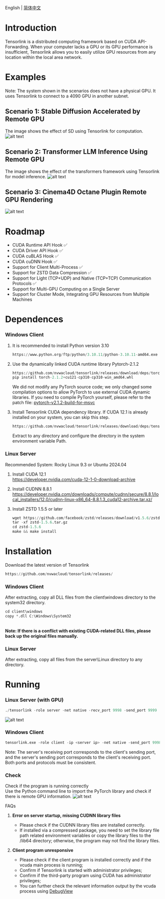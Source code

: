 English | [简体中文](README-CN.md)

# Introduction

Tensorlink is a distributed computing framework based on CUDA API-Forwarding. When your computer lacks a GPU or its GPU performance is insufficient, Tensorlink allows you to easily utilize GPU resources from any location within the local area network.

# Examples

Note: The system shown in the scenarios does not have a physical GPU. It uses Tensorlink to connect to a 4090 GPU in another subnet.


## Scenario 1: Stable Diffusion Accelerated by Remote GPU

The image shows the effect of SD using Tensorlink for computation.
![alt text](assets/3.gif)


## Scenario 2: Transformer LLM Inference Using Remote GPU

The image shows the effect of the transformers framework using Tensorlink for model inference.
![alt text](assets/4.gif)


## Scenario 3: Cinema4D Octane Plugin Remote GPU Rendering
![alt text](assets/5.gif)

# Roadmap

- CUDA Runtime API Hook ✅
- CUDA Driver API Hook ✅
- CUDA cuBLAS Hook ✅
- CUDA cuDNN Hook ✅
- Support for Client Multi-Process ✅
- Support for ZSTD Data Compression ✅
- Support for Light (TCP+UDP) and Native (TCP+TCP) Communication Protocols ✅
- Support for Multi-GPU Computing on a Single Server
- Support for Cluster Mode, Integrating GPU Resources from Multiple Machines

# Dependences

### Windows Client

1. It is recommended to install Python version 3.10
    ```python
    https://www.python.org/ftp/python/3.10.11/python-3.10.11-amd64.exe
    ```

2. Use the dynamically linked CUDA runtime library Pytorch-2.1.2
    ```python
    https://github.com/nvwacloud/tensorlink/releases/download/deps/torch-2.1.2+cu121-cp310-cp310-win_amd64.whl
    pip install torch-2.1.2+cu121-cp310-cp310-win_amd64.whl
    ```
    We did not modify any PyTorch source code; we only changed some compilation options to allow PyTorch to use external CUDA dynamic libraries. If you need to compile PyTorch yourself, please refer to the patch file: [pytorch-v2.1.2-build-for-msvc](https://github.com/nvwacloud/tensorlink/blob/master/pytorch/pytorch-v2.1.2-build-for-msvc.patch)

3. Install Tensorlink CUDA dependency library. If CUDA 12.1 is already installed on your system, you can skip this step.

    ```python
    https://github.com/nvwacloud/tensorlink/releases/download/deps/tensorlink_cuda_deps.zip
    ```
    Extract to any directory and configure the directory in the system environment variable Path.

### Linux Server

Recommended System: Rocky Linux 9.3 or Ubuntu 2024.04

1. Install CUDA 12.1 <br>https://developer.nvidia.com/cuda-12-1-0-download-archive

2. Install CUDNN 8.8.1 <br>https://developer.nvidia.com/downloads/compute/cudnn/secure/8.8.1/local_installers/12.0/cudnn-linux-x86_64-8.8.1.3_cuda12-archive.tar.xz/

3. Install ZSTD 1.5.5 or later

    ```python
    wget https://github.com/facebook/zstd/releases/download/v1.5.6/zstd-1.5.6.tar.gz
    tar -xf zstd-1.5.6.tar.gz
    cd zstd-1.5.6
    make && make install
    ```

# Installation

Download the latest version of Tensorlink
```python
https://github.com/nvwacloud/tensorlink/releases/
```

### Windows Client
After extracting, copy all DLL files from the client\windows directory to the system32 directory. 
  ```python
  cd client\windows
  copy *.dll C:\Windows\System32
  ```
<br><b>Note: If there is a conflict with existing CUDA-related DLL files, please back up the original files manually.</b>

### Linux Server
After extracting, copy all files from the server\Linux directory to any directory.

# Running

### Linux Server (with GPU)
```python
./tensorlink -role server -net native -recv_port 9998 -send_port 9999 
```
![alt text](assets/1.png)

### Windows Client 
  
```python
tensorlink.exe -role client -ip <server ip> -net native -send_port 9998 -recv_port 9999
```

Note: The server's receiving port corresponds to the client's sending port, and the server's sending port corresponds to the client's receiving port. Both ports and protocols must be consistent.

### Check

Check if the program is running correctly <br>Use the Python command line to import the PyTorch library and check if there is remote GPU information.
![alt text](assets/2.png)


FAQs

1. <b>Error on server startup, missing CUDNN library files</b>      
    - Please check if the CUDNN library files are installed correctly. 
    - If installed via a compressed package, you need to set the library file path related environment variables or copy the library files to the /lib64 directory; otherwise, the program may not find the library files.

2. <b>Client program unresponsive</b> 
    - Please check if the client program is installed correctly and if the vcuda main process is running;
    - Confirm if Tensorlink is started with administrator privileges;
    - Confirm if the third-party program using CUDA has administrator privileges;
    - You can further check the relevant information output by the vcuda process using [DebugView](https://download.sysinternals.com/files/DebugView.zip)